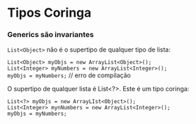 # Tipos Coringa

### Generics são invariantes
`List<Object>` não é o supertipo de qualquer tipo de lista:  
  
`List<Object> myObjs = new ArrayList<Object>();`  
`List<Integer> myNumbers = new ArrayList<Integer>();`  
`myObjs = myNumbers;` // erro de compilação  
  
O supertipo de qualquer lista é List<?>. Este é um tipo coringa:  
  
`List<?> myObjs = new ArrayLIst<Object>();`  
`List<Integer> mynNumbers = new ArrayList<Integer>();`  
`myObjs = myNumbers;`
